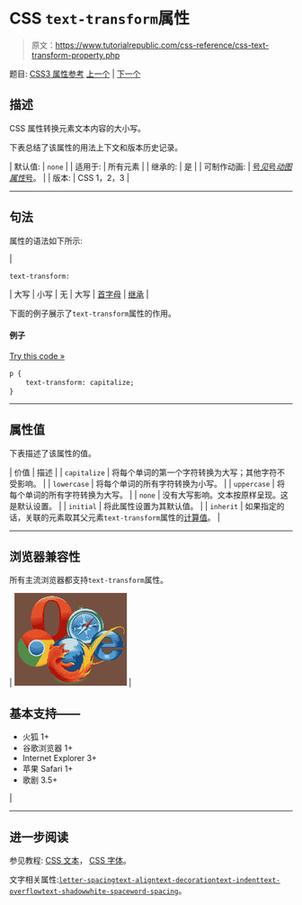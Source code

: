 # CSS `text-transform`属性

> 原文：<https://www.tutorialrepublic.com/css-reference/css-text-transform-property.php>

题目: [CSS3 属性参考](css3-properties.php) [上一个](css3-text-shadow-property.php) | [下一个](css-top-property.php)

## 描述

CSS 属性转换元素文本内容的大小写。

下表总结了该属性的用法上下文和版本历史记录。

| 默认值: | `none` |
| 适用于: | 所有元素 |
| 继承的: | 是 |
| 可制作动画: | [号*见*号*动图属性*号](css-animatable-properties.php)。 |
| 版本: | CSS 1，2，3 |

* * *

## 句法

属性的语法如下所示:

| 

```
text-transform: 
```

 | 大写 &#124; 小写 &#124; 无 &#124; 大写 &#124; [首字母](../definitions.php#initial) &#124; [继承](../definitions.php#inherit) |

下面的例子展示了`text-transform`属性的作用。

#### 例子

[Try this code »](../codelab.php?topic=css&file=text-transform-property "Try this code using online Editor")

```
p {
    text-transform: capitalize;
}
```

* * *

## 属性值

下表描述了该属性的值。

| 价值 | 描述 |
| `capitalize` | 将每个单词的第一个字符转换为大写；其他字符不受影响。 |
| `lowercase` | 将每个单词的所有字符转换为小写。 |
| `uppercase` | 将每个单词的所有字符转换为大写。 |
| `none` | 没有大写影响。文本按原样呈现。这是默认设置。 |
| `initial` | 将此属性设置为其默认值。 |
| `inherit` | 如果指定的话，关联的元素取其父元素`text-transform`属性的[计算值](../definitions.php#computed-value)。 |

* * *

## 浏览器兼容性

所有主流浏览器都支持`text-transform`属性。

| ![Browsers Icon](img/e9331123c77668c1832e541c2fca1002.png) | 

## 基本支持——

*   火狐 1+
*   谷歌浏览器 1+
*   Internet Explorer 3+
*   苹果 Safari 1+
*   歌剧 3.5+

 |

* * *

## 进一步阅读

参见教程: [CSS 文本](../css-tutorial/css-text.php)， [CSS 字体](../css-tutorial/css-fonts.php)。

文字相关属性:[`letter-spacing`](css-letter-spacing-property.php)[`text-align`](css-text-align-property.php)[`text-decoration`](css-text-decoration-property.php)[`text-indent`](css-text-indent-property.php)[`text-overflow`](css3-text-overflow-property.php)[`text-shadow`](css3-text-shadow-property.php)[`white-space`](css-white-space-property.php)[`word-spacing`](css-word-spacing-property.php)。